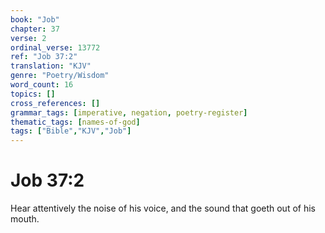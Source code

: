 ```yaml
---
book: "Job"
chapter: 37
verse: 2
ordinal_verse: 13772
ref: "Job 37:2"
translation: "KJV"
genre: "Poetry/Wisdom"
word_count: 16
topics: []
cross_references: []
grammar_tags: [imperative, negation, poetry-register]
thematic_tags: [names-of-god]
tags: ["Bible","KJV","Job"]
---
```


# Job 37:2

Hear attentively the noise of his voice, and the sound that goeth out of his mouth.
